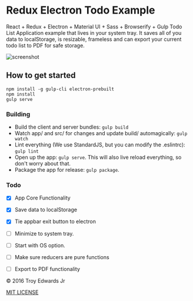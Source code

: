 # Redux Electron Todo Example

React + Redux + Electron + Material UI + Sass + Browserify + Gulp Todo List Application example that lives in your system tray. It saves all of you data to localStorage, is resizable, frameless and can export your current todo list to PDF for safe storage.

![screenshot](http://i.imgur.com/aipE0VJ.png)

## How to get started

```
npm install -g gulp-cli electron-prebuilt
npm install
gulp serve
```

### Building

- Build the client and server bundles: `gulp build`
- Watch app/ and src/ for changes and update build/ automagically: `gulp watch`
- Lint everything (We use StandardJS, but you can modify the .eslintrc): `gulp lint`
- Open up the app: `gulp serve`. This will also live reload everything, so don't worry about that.
- Package the app for release: `gulp package`.


### Todo

- [x] App Core Functionality
- [x] Save data to localStorage
- [x] Tie appbar exit button to electron
- [ ] Minimize to system tray.
- [ ] Start with OS option.
- [ ] Make sure reducers are pure functions
- [ ] Export to PDF functionality


© 2016 Troy Edwards Jr

[MIT LICENSE](https://opensource.org/licenses/MIT "MIT LICENSE")